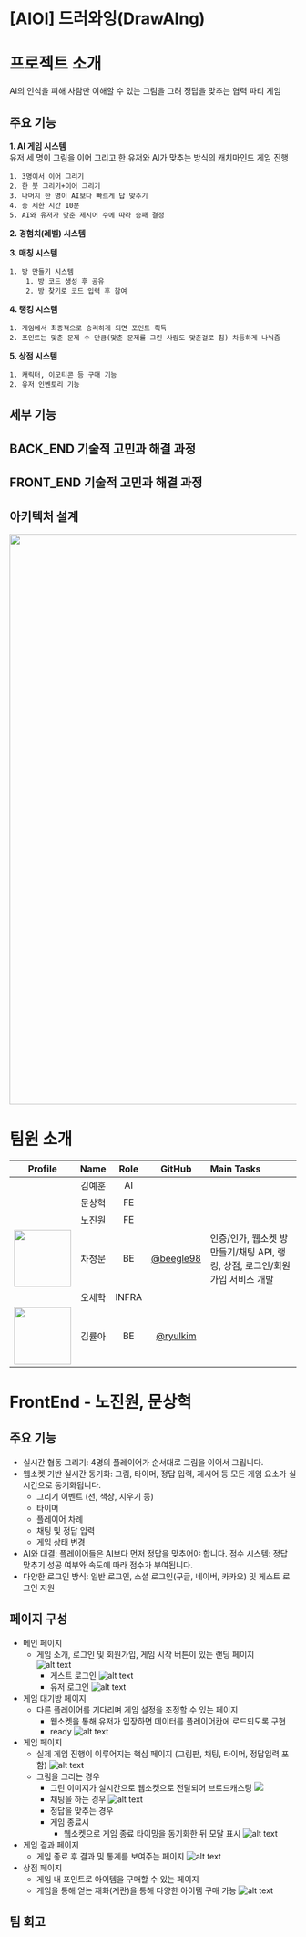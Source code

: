 # [AIOI] 드러와잉(DrawAIng)
# 프로젝트 소개
AI의 인식을 피해 사람만 이해할 수 있는 그림을 그려 정답을 맞추는 협력 파티 게임

## 주요 기능

**1. AI 게임 시스템**  
유저 세 명이 그림을 이어 그리고 한 유저와 AI가 맞추는 방식의 캐치마인드 게임 진행  

    1. 3명이서 이어 그리기
    2. 한 붓 그리기+이어 그리기
    3. 나머지 한 명이 AI보다 빠르게 답 맞추기
    4. 총 제한 시간 10분
    5. AI와 유저가 맞춘 제시어 수에 따라 승패 결정

**2. 경험치(레벨) 시스템**

**3. 매칭 시스템**  

    1. 방 만들기 시스템
        1. 방 코드 생성 후 공유
        2. 방 찾기로 코드 입력 후 참여

**4. 랭킹 시스템**  

    1. 게임에서 최종적으로 승리하게 되면 포인트 획득
    2. 포인트는 맞춘 문제 수 만큼(맞춘 문제를 그린 사람도 맞춘걸로 침) 차등하게 나눠줌

**5. 상점 시스템**

    1. 캐릭터, 이모티콘 등 구매 기능
    2. 유저 인벤토리 기능

## 세부 기능

## BACK_END 기술적 고민과 해결 과정

## FRONT_END 기술적 고민과 해결 과정

## 아키텍처 설계
<img src="/uploads/1ce9e8d18416c4ca085dbb20777f0192/image.png" width="1000">

# 팀원 소개
| Profile | Name | Role | GitHub | Main Tasks |
|:---:|:---:|:---:|:---:|:----|
| |김예훈|AI| | |
| |문상혁|FE| | |
| |노진원|FE| | |
|<img src="https://avatars.githubusercontent.com/beegle98" width="100">|차정문|BE|[@beegle98](https://github.com/beegle98)| 인증/인가, 웹소켓 방만들기/채팅 API, 랭킹, 상점, 로그인/회원가입 서비스 개발|
| |오세학|INFRA| | |
|<img src="/uploads/b5445120209d17c7cb76eb7c7613613f/image.png" width="100">|김률아|BE|[@ryulkim](https://github.com/ryulkim)| |



# FrontEnd - 노진원, 문상혁

## 주요 기능
- 실시간 협동 그리기: 4명의 플레이어가 순서대로 그림을 이어서 그립니다.
- 웹소켓 기반 실시간 동기화: 그림, 타이머, 정답 입력, 제시어 등 모든 게임 요소가 실시간으로 동기화됩니다.
    - 그리기 이벤트 (선, 색상, 지우기 등)
    - 타이머
    - 플레이어 차례
    - 채팅 및 정답 입력
    - 게임 상태 변경
- AI와 대결: 플레이어들은 AI보다 먼저 정답을 맞추어야 합니다.
점수 시스템: 정답 맞추기 성공 여부와 속도에 따라 점수가 부여됩니다.
- 다양한 로그인 방식: 일반 로그인, 소셜 로그인(구글, 네이버, 카카오) 및 게스트 로그인 지원

## 페이지 구성 
- 메인 페이지
  - 게임 소개, 로그인 및 회원가입, 게임 시작 버튼이 있는 랜딩 페이지   
  ![alt text](images/image.png)
    - 게스트 로그인
      ![alt text](images/image-1.png)
    - 유저 로그인
      ![alt text](images/image-2.png)
- 게임 대기방 페이지
  - 다른 플레이어를 기다리며 게임 설정을 조정할 수 있는 페이지
    - 웹소켓을 통해 유저가 입장하면 데이터를 플레이어칸에 로드되도록 구현
    - ready
    ![alt text](images/image-10.png)
- 게임 페이지
  - 실제 게임 진행이 이루어지는 핵심 페이지 (그림판, 채팅, 타이머, 정답입력 포함)
  ![alt text](images/image-4.png)
  - 그림을 그리는 경우
    - 그린 이미지가 실시간으로 웹소켓으로 전달되어 브로드캐스팅
    ![](draw.gif)
    - 채팅을 하는 경우
    ![alt text](images/image-6.png)
    - 정답을 맞추는 경우
    - 게임 종료시
      - 웹소켓으로 게임 종료 타이밍을 동기화한 뒤 모달 표시
      ![alt text](images/image-7.png)
- 게임 결과 페이지
  - 게임 종료 후 결과 및 통계를 보여주는 페이지
    ![alt text](images/image-9.png)
- 상점 페이지
  - 게임 내 포인트로 아이템을 구매할 수 있는 페이지
  - 게임을 통해 얻는 재화(계란)을 통해 다양한 아이템 구매 가능
    ![alt text](images/image11.png)

## 팀 회고
